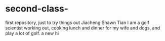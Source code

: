 # second-class-
first repository, just to try things out
Jiacheng Shawn Tian
I am a golf scientist
working out, cooking lunch and dinner for my wife and dogs, and play a lot of golf.
 a new hi
